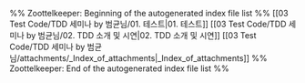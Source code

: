 %% Zoottelkeeper: Beginning of the autogenerated index file list  %%
 [[03 Test Code/TDD 세미나 by 범균님/01. 테스트|01. 테스트]]
 [[03 Test Code/TDD 세미나 by 범균님/02. TDD 소개 및 시연|02. TDD 소개 및 시연]]
 [[03 Test Code/TDD 세미나 by 범균님/attachments/_Index_of_attachments|_Index_of_attachments]]
%% Zoottelkeeper: End of the autogenerated index file list  %%
